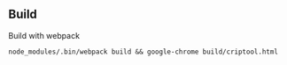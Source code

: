 ## Build

Build with webpack

	node_modules/.bin/webpack build && google-chrome build/criptool.html
